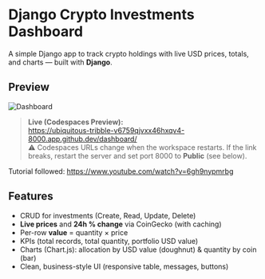 
# Django Crypto Investments Dashboard
A simple Django app to track crypto holdings with live USD prices, totals, and charts — built with **Django**.

## Preview
![Dashboard](dashboard.png)
> **Live (Codespaces Preview):**  
> https://ubiquitous-tribble-v6759qjvxx46hxqv4-8000.app.github.dev/dashboard/  
> ⚠️ Codespaces URLs change when the workspace restarts. If the link breaks, restart the server and set port 8000 to **Public** (see below).

Tutorial followed: https://www.youtube.com/watch?v=6gh9nypmrbg

##  Features
- CRUD for investments (Create, Read, Update, Delete)
- **Live prices** and **24h % change** via CoinGecko (with caching)
- Per-row **value** = quantity × price
- KPIs (total records, total quantity, portfolio USD value)
- Charts (Chart.js): allocation by USD value (doughnut) & quantity by coin (bar)
- Clean, business-style UI (responsive table, messages, buttons)
